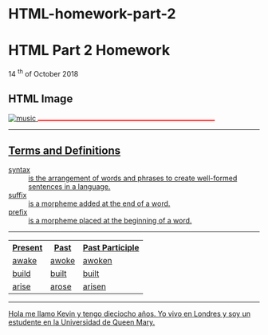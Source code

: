 # HTML-homework-part-2
<h1>HTML Part 2	Homework</h1>

<p>14 <sup>th</sup/> of October 2018</p>
  
<h2>HTML Image</h2>
<a href="https://upload.wikimedia.org/wikipedia/commons/1/1e/Meo_Music_icon.png" title="View Image Source">
<img src="https://upload.wikimedia.org/wikipedia/commons/1/1e/Meo_Music_icon.png" alt="music">
<img style="width:70%; border:1px solid red;"
</a>
<hr>
<h2>Terms and Definitions</h2>

<dl>
<dt>syntax</dt>
<dd>is the arrangement of words and phrases to create well-formed sentences in a language.</dt>
<dt>suffix</dt>
<dd>is a morpheme added at the end of a word.</dd>
<dt>prefix</dt>
<dd>is a morpheme placed at the beginning of a word.</dd>
</dl>

<hr>

<table>
<tr>
<th>Present</th>
<th>Past</th>
<th>Past Participle</th>
</tr>
<tr>
<td>awake</td>
<td>awoke</td>
<td>awoken</td>
</tr>
<tr>
<td>build</td>
<td>built</td>
<td>built</td>
</tr>  
<tr>
<td>arise</td>
<td>arose</td>
<td>arisen</td>
</tr>
<table>
<hr>
<html lang="es"> 
<p>Hola me llamo Kevin y tengo dieciocho años. Yo vivo en Londres y soy un estudente en la Universidad de Queen Mary.</p>
